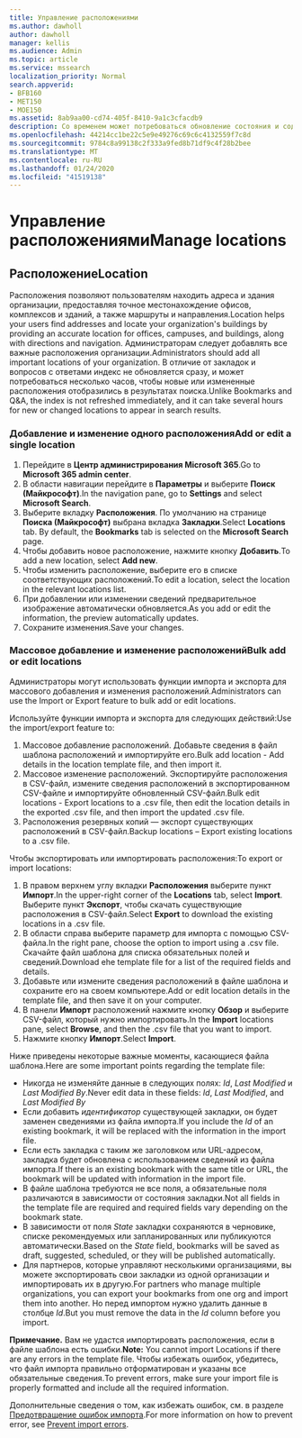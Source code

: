 ```yaml
---
title: Управление расположениями
ms.author: dawholl
author: dawholl
manager: kellis
ms.audience: Admin
ms.topic: article
ms.service: mssearch
localization_priority: Normal
search.appverid:
- BFB160
- MET150
- MOE150
ms.assetid: 8ab9aa00-cd74-405f-8410-9a1c3cfacdb9
description: Со временем может потребоваться обновление состояния и содержимого расположения, чтобы обеспечить его релевантность. 
ms.openlocfilehash: 44214cc1be22c5e9e49276c69c6c4132559f7c8d
ms.sourcegitcommit: 9784c8a99138c2f333a9fed8b71df9c4f28b2bee
ms.translationtype: MT
ms.contentlocale: ru-RU
ms.lasthandoff: 01/24/2020
ms.locfileid: "41519138"
---
```

# <a name="manage-locations"></a><span data-ttu-id="1c665-103">Управление расположениями</span><span class="sxs-lookup"><span data-stu-id="1c665-103">Manage locations</span></span>

## <a name="location"></a><span data-ttu-id="1c665-104">Расположение</span><span class="sxs-lookup"><span data-stu-id="1c665-104">Location</span></span>
<span data-ttu-id="1c665-105">Расположения позволяют пользователям находить адреса и здания организации, предоставляя точное местонахождение офисов, комплексов и зданий, а также маршруты и направления.</span><span class="sxs-lookup"><span data-stu-id="1c665-105">Location helps your users find addresses and locate your organization's buildings by providing an accurate location for offices, campuses, and buildings, along with directions and navigation.</span></span> <span data-ttu-id="1c665-106">Администраторам следует добавлять все важные расположения организации.</span><span class="sxs-lookup"><span data-stu-id="1c665-106">Administrators should add all important locations of your organization.</span></span> <span data-ttu-id="1c665-107">В отличие от закладок и вопросов с ответами индекс не обновляется сразу, и может потребоваться несколько часов, чтобы новые или измененные расположения отобразились в результатах поиска.</span><span class="sxs-lookup"><span data-stu-id="1c665-107">Unlike Bookmarks and Q&A, the index is not refreshed immediately, and it can take several hours for new or changed locations to appear in search results.</span></span>

### <a name="add-or-edit-a-single-location"></a><span data-ttu-id="1c665-108">Добавление и изменение одного расположения</span><span class="sxs-lookup"><span data-stu-id="1c665-108">Add or edit a single location</span></span>
1. <span data-ttu-id="1c665-109">Перейдите в **Центр администрирования Microsoft 365**.</span><span class="sxs-lookup"><span data-stu-id="1c665-109">Go to **Microsoft 365 admin center**.</span></span>
1. <span data-ttu-id="1c665-110">В области навигации перейдите в **Параметры** и выберите **Поиск (Майкрософт)**.</span><span class="sxs-lookup"><span data-stu-id="1c665-110">In the navigation pane, go to **Settings** and select **Microsoft Search**.</span></span>
1. <span data-ttu-id="1c665-111">Выберите вкладку **Расположения**. По умолчанию на странице **Поиска (Майкрософт)** выбрана вкладка **Закладки**.</span><span class="sxs-lookup"><span data-stu-id="1c665-111">Select **Locations** tab. By default, the **Bookmarks** tab is selected on the **Microsoft Search** page.</span></span>
1. <span data-ttu-id="1c665-112">Чтобы добавить новое расположение, нажмите кнопку **Добавить**.</span><span class="sxs-lookup"><span data-stu-id="1c665-112">To add a new location, select **Add new**.</span></span>
1. <span data-ttu-id="1c665-113">Чтобы изменить расположение, выберите его в списке соответствующих расположений.</span><span class="sxs-lookup"><span data-stu-id="1c665-113">To edit a location, select the location in the relevant locations list.</span></span>
1. <span data-ttu-id="1c665-114">При добавлении или изменении сведений предварительное изображение автоматически обновляется.</span><span class="sxs-lookup"><span data-stu-id="1c665-114">As you add or edit the information, the preview automatically updates.</span></span>
1. <span data-ttu-id="1c665-115">Сохраните изменения.</span><span class="sxs-lookup"><span data-stu-id="1c665-115">Save your changes.</span></span>

### <a name="bulk-add-or-edit-locations"></a><span data-ttu-id="1c665-116">Массовое добавление и изменение расположений</span><span class="sxs-lookup"><span data-stu-id="1c665-116">Bulk add or edit locations</span></span>
<span data-ttu-id="1c665-117">Администраторы могут использовать функции импорта и экспорта для массового добавления и изменения расположений.</span><span class="sxs-lookup"><span data-stu-id="1c665-117">Administrators can use the Import or Export feature to bulk add or edit locations.</span></span> 

<span data-ttu-id="1c665-118">Используйте функции импорта и экспорта для следующих действий:</span><span class="sxs-lookup"><span data-stu-id="1c665-118">Use the import/export feature to:</span></span>
1. <span data-ttu-id="1c665-119">Массовое добавление расположений. Добавьте сведения в файл шаблона расположений и импортируйте его.</span><span class="sxs-lookup"><span data-stu-id="1c665-119">Bulk add location - Add details in the location template file, and then import it.</span></span> 
1. <span data-ttu-id="1c665-120">Массовое изменение расположений. Экспортируйте расположения в CSV-файл, измените сведения расположений в экспортированном CSV-файле и импортируйте обновленный CSV-файл.</span><span class="sxs-lookup"><span data-stu-id="1c665-120">Bulk edit locations - Export locations to a .csv file, then edit the location details in the exported .csv file, and then import the updated .csv file.</span></span>
1. <span data-ttu-id="1c665-121">Расположения резервных копий — экспорт существующих расположений в CSV-файл.</span><span class="sxs-lookup"><span data-stu-id="1c665-121">Backup locations – Export existing locations to a .csv file.</span></span>

<span data-ttu-id="1c665-122">Чтобы экспортировать или импортировать расположения:</span><span class="sxs-lookup"><span data-stu-id="1c665-122">To export or import locations:</span></span>
1. <span data-ttu-id="1c665-123">В правом верхнем углу вкладки **Расположения** выберите пункт **Импорт**.</span><span class="sxs-lookup"><span data-stu-id="1c665-123">In the upper-right corner of the **Locations** tab, select **Import**.</span></span>
<span data-ttu-id="1c665-124">Выберите пункт **Экспорт**, чтобы скачать существующие расположения в CSV-файл.</span><span class="sxs-lookup"><span data-stu-id="1c665-124">Select **Export** to download the existing locations in a .csv file.</span></span>
1. <span data-ttu-id="1c665-125">В области справа выберите параметр для импорта с помощью CSV-файла.</span><span class="sxs-lookup"><span data-stu-id="1c665-125">In the right pane, choose the option to import using a .csv file.</span></span> <span data-ttu-id="1c665-126">Скачайте файл шаблона для списка обязательных полей и сведений.</span><span class="sxs-lookup"><span data-stu-id="1c665-126">Download ehe template file for a list of the required fields and details.</span></span>
1. <span data-ttu-id="1c665-127">Добавьте или измените сведения расположений в файле шаблона и сохраните его на своем компьютере.</span><span class="sxs-lookup"><span data-stu-id="1c665-127">Add or edit location details in the template file, and then save it on your computer.</span></span> 
1. <span data-ttu-id="1c665-128">В панели **Импорт** расположений нажмите кнопку **Обзор** и выберите CSV-файл, который нужно импортировать.</span><span class="sxs-lookup"><span data-stu-id="1c665-128">In the **Import** locations pane, select **Browse**, and then the .csv file that you want to import.</span></span>
1. <span data-ttu-id="1c665-129">Нажмите кнопку **Импорт**.</span><span class="sxs-lookup"><span data-stu-id="1c665-129">Select **Import**.</span></span>

<span data-ttu-id="1c665-130">Ниже приведены некоторые важные моменты, касающиеся файла шаблона.</span><span class="sxs-lookup"><span data-stu-id="1c665-130">Here are some important points regarding the template file:</span></span>
- <span data-ttu-id="1c665-131">Никогда не изменяйте данные в следующих полях: *Id*, *Last Modified* и *Last Modified By*.</span><span class="sxs-lookup"><span data-stu-id="1c665-131">Never edit data in these fields: *Id*, *Last Modified*, and *Last Modified By*</span></span>
- <span data-ttu-id="1c665-132">Если добавить *идентификатор* существующей закладки, он будет заменен сведениями из файла импорта.</span><span class="sxs-lookup"><span data-stu-id="1c665-132">If you include the *Id* of an existing bookmark, it will be replaced with the information in the import file.</span></span>
- <span data-ttu-id="1c665-133">Если есть закладка с таким же заголовком или URL-адресом, закладка будет обновлена с использованием сведений из файла импорта.</span><span class="sxs-lookup"><span data-stu-id="1c665-133">If there is an existing bookmark with the same title or URL, the bookmark will be updated with information in the import file.</span></span>
- <span data-ttu-id="1c665-134">В файле шаблона требуются не все поля, а обязательные поля различаются в зависимости от состояния закладки.</span><span class="sxs-lookup"><span data-stu-id="1c665-134">Not all fields in the template file are required and required fields vary depending on the bookmark state.</span></span>
- <span data-ttu-id="1c665-135">В зависимости от поля *State* закладки сохраняются в черновике, списке рекомендуемых или запланированных или публикуются автоматически.</span><span class="sxs-lookup"><span data-stu-id="1c665-135">Based on the *State* field, bookmarks will be saved as draft, suggested, scheduled, or they will be published automatically.</span></span>
- <span data-ttu-id="1c665-136">Для партнеров, которые управляют несколькими организациями, вы можете экспортировать свои закладки из одной организации и импортировать их в другую.</span><span class="sxs-lookup"><span data-stu-id="1c665-136">For partners who manage multiple organizations, you can export your bookmarks from one org and import them into another.</span></span> <span data-ttu-id="1c665-137">Но перед импортом нужно удалить данные в столбце *Id*.</span><span class="sxs-lookup"><span data-stu-id="1c665-137">But you must remove the data in the *Id* column before you import.</span></span>

<span data-ttu-id="1c665-138">**Примечание.** Вам не удастся импортировать расположения, если в файле шаблона есть ошибки.</span><span class="sxs-lookup"><span data-stu-id="1c665-138">**Note:** You cannot import Locations if there are any errors in the template file.</span></span> <span data-ttu-id="1c665-139">Чтобы избежать ошибок, убедитесь, что файл импорта правильно отформатирован и указаны все обязательные сведения.</span><span class="sxs-lookup"><span data-stu-id="1c665-139">To prevent errors, make sure your import file is properly formatted and include all the required information.</span></span> 

<span data-ttu-id="1c665-140">Дополнительные сведения о том, как избежать ошибок, см. в разделе [Предотвращение ошибок импорта](manage-bookmarks.md#prevent-import-errors).</span><span class="sxs-lookup"><span data-stu-id="1c665-140">For more information on how to prevent error, see [Prevent import errors](manage-bookmarks.md#prevent-import-errors).</span></span>

